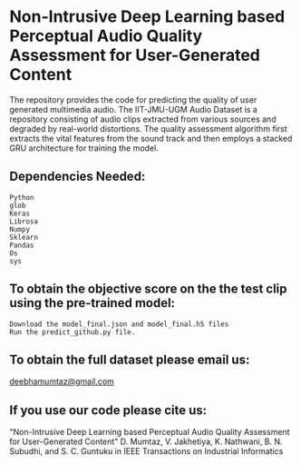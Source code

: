 # Non-Intrusive Deep Learning based Perceptual Audio Quality Assessment for User-Generated Content

The repository provides the code for predicting the quality of user generated multimedia audio.
The IIT-JMU-UGM Audio Dataset is a repository consisting of audio clips extracted from various sources and degraded by real-world distortions.
The quality assessment algorithm first extracts the vital features from the sound track and then employs a stacked GRU architecture for training the model.

## Dependencies Needed:

    Python
    glob
    Keras
    Librosa
    Numpy
    Sklearn
    Pandas
    Os
    sys
    
  ## To obtain the objective score on the the test clip using the pre-trained model:
    Download the model_final.json and model_final.h5 files
    Run the predict_github.py file.
  
  ## To obtain the full dataset please email us:
  deebhamumtaz@gmail.com
  
  ## If you use our code please cite us:
  "Non-Intrusive Deep Learning based Perceptual Audio Quality Assessment for User-Generated Content"  D. Mumtaz, V. Jakhetiya, K. Nathwani, B. N. Subudhi, and S. C. Guntuku in IEEE Transactions on Industrial Informatics




